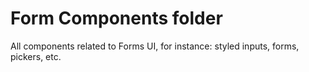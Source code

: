 # Form Components folder

All components related to Forms UI, for instance: styled inputs, forms, pickers, etc. 